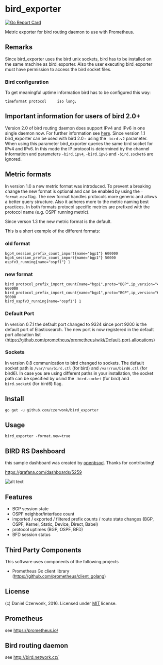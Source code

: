 # bird_exporter
[![Go Report Card](https://goreportcard.com/badge/github.com/czerwonk/bird_exporter)](https://goreportcard.com/report/github.com/czerwonk/bird_exporter)

Metric exporter for bird routing daemon to use with Prometheus.

## Remarks
Since bird_exporter uses the bird unix sockets, bird has to be installed on the same machine as bird_exporter. Also the user executing bird_exporter must have permission to access the bird socket files.

### Bird configuration
To get meaningful uptime information bird has to be configured this way:
```
timeformat protocol     iso long;
```

## Important information for users of bird 2.0+
Version 2.0 of bird routing daemon does support IPv4 and IPv6 in one single daemon now.
For further information see [here](https://gitlab.labs.nic.cz/labs/bird/wikis/transition-notes-to-bird-2).
Since version 1.1 bird_exporter can be used with bird 2.0+ using the `-bird.v2` parameter.
When using this parameter bird_exporter queries the same bird socket for IPv4 and IPv6.
In this mode the IP protocol is determined by the channel information and parameters `-bird.ipv4`, `-bird.ipv6` and `-bird.socket6` are ignored.

## Metric formats
In version 1.0 a new metric format was introduced.
To prevent a breaking change the new format is optional and can be enabled by using the ```-format.new``` flag.
The new format handles protocols more generic and allows a better query structure.
Also it adheres more to the metric naming best practices.
In both formats protocol specific metrics are prefixed with the protocol name (e.g. OSPF running metric).

Since verson 1.3 the new metric format is the default.

This is a short example of the different formats:

### old format
```
bgp4_session_prefix_count_import{name="bgp1"} 600000
bgp6_session_prefix_count_import{name="bgp1"} 50000
ospfv3_running{name="ospf1"} 1
```

### new format
```
bird_protocol_prefix_import_count{name="bgp1",proto="BGP",ip_version="4"} 600000
bird_protocol_prefix_import_count{name="bgp1",proto="BGP",ip_version="6"} 50000
bird_ospfv3_running{name="ospf1"} 1
```

### Default Port
In version 0.7.1 the default port changed to 9324 since port 9200 is the default port of Elasticsearch. The new port is now registered in the default port allocation list (https://github.com/prometheus/prometheus/wiki/Default-port-allocations)

### Sockets
In version 0.8 communication to bird changed to sockets. The default socket path is ```/var/run/bird.ctl``` (for bird) and ```/var/run/bird6.ctl``` (for bird6). In case you are using different paths in your installation, the socket path can be specified by usind the ```-bird.socket``` (for bird) and ```-bird.socket6``` (for bird6) flag.

## Install
```
go get -u github.com/czerwonk/bird_exporter
```

## Usage
```
bird_exporter -format.new=true
```

## BIRD RS Dashboard
this sample dashboard was created by [openbsod](https://github.com/openbsod). Thanks for contributing!

https://grafana.com/dashboards/5259

![alt text](https://github.com/czerwonk/bird_exporter/blob/master/grafana/img/bird_exporter.png)

## Features
* BGP session state
* OSPF neighbor/interface count
* imported / exported / filtered prefix counts / route state changes (BGP, OSPF, Kernel, Static, Device, Direct, Babel)
* protocol uptimes (BGP, OSPF, BFD)
* BFD session status

## Third Party Components
This software uses components of the following projects
* Prometheus Go client library (https://github.com/prometheus/client_golang)

## License
(c) Daniel Czerwonk, 2016. Licensed under [MIT](LICENSE) license.

## Prometheus
see https://prometheus.io/

## Bird routing daemon
see http://bird.network.cz/
